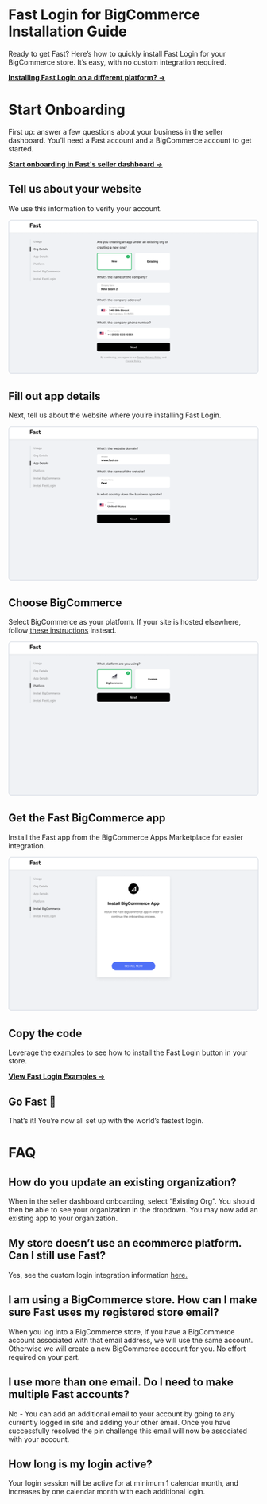 # Fast Login for BigCommerce Installation Guide
Ready to get Fast? Here’s how to quickly install Fast Login for your BigCommerce store. It’s easy, with no custom integration required.

[**Installing Fast Login on a different platform? →**](/developer-portal/fast-login-install)

# Start Onboarding
First up: answer a few questions about your business in the seller dashboard. You’ll need a Fast account and a BigCommerce account to get started.

[**Start onboarding in Fast's seller dashboard →**](http://fast.co/business)

## Tell us about your website

We use this information to verify your account.

![Tell us about your website](images/fast-login/FastStep1.png)

## Fill out app details

Next, tell us about the website where you’re installing Fast Login.

![Fill out app details](images/fast-login/FastStep2.png)

## Choose BigCommerce

Select BigCommerce as your platform. If your site is hosted elsewhere, follow [these instructions](/developer-portal/fast-login-install) instead.

![Choose BigCommerce](images/fast-login/FastStep3.png)

## Get the Fast BigCommerce app

Install the Fast app from the BigCommerce Apps Marketplace for easier integration.

![Get the Fast BigCommerce app](images/fast-login/FastStep4.png)

## Copy the code
Leverage the [examples](/developer-portal/fast-login-install-examples) to see how to install the Fast Login button in your store.

[**View Fast Login Examples  →**](/developer-portal/fast-login-bigcommerce-examples)

## Go Fast 🚀
That’s it! You’re now all set up with the world’s fastest login.

# FAQ

## How do you update an existing organization?
When in the seller dashboard onboarding, select “Existing Org”. You should then be able to see your organization in the dropdown. You may now add an existing app to your organization.

## My store doesn’t use an ecommerce platform. Can I still use Fast?
Yes, see the custom login integration information [here.](/developer-portal/fast-login-install)

## I am using a BigCommerce store. How can I make sure Fast uses my registered store email?
When you log into a BigCommerce store, if you have a BigCommerce account associated with that email address, we will use the same account. Otherwise we will create a new BigCommerce account for you. No effort required on your part.

## I use more than one email. Do I need to make multiple Fast accounts?
No - You can add an additional email to your account by going to any currently logged in site and adding your other email. Once you have successfully resolved the pin challenge this email will now be associated with your account.

## How long is my login active?
Your login session will be active for at minimum 1 calendar month, and increases by one calendar month with each additional login.

